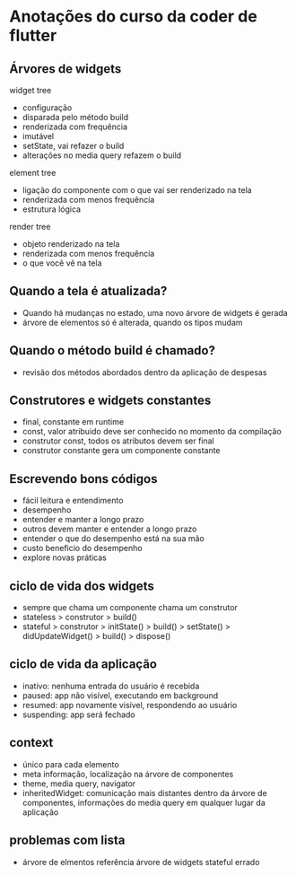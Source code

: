 # Anotações do curso da coder de flutter

## Árvores de widgets
widget tree
- configuração
- disparada pelo método build
- renderizada com frequência
- imutável
- setState, vai refazer o build
- alterações no media query refazem o build

element tree
- ligação do componente com o que vai ser renderizado na tela
- renderizada com menos frequência
- estrutura lógica

render tree
- objeto renderizado na tela
- renderizada com menos frequência
- o que você vê na tela


## Quando a tela é atualizada?
- Quando há mudanças no estado, uma novo árvore de widgets é gerada
- árvore de elementos só é alterada, quando os tipos mudam

## Quando o método build é chamado?
- revisão dos métodos abordados dentro da aplicação de despesas


## Construtores e widgets constantes
- final, constante em runtime
- const, valor atribuido deve ser conhecido no momento da compilação
- construtor const, todos os atributos devem ser final
- construtor constante gera um componente constante

## Escrevendo bons códigos
- fácil leitura e entendimento
- desempenho
- entender e manter a longo prazo
- outros devem manter e entender a longo prazo
- entender o que do desempenho está na sua mão
- custo beneficio do desempenho
- explore novas práticas

## ciclo de vida dos widgets
- sempre que chama um componente chama um construtor
- stateless > construtor > build()
- stateful > construtor > initState() > build() > setState() > didUpdateWidget() > build() > dispose()

## ciclo de vida da aplicação
- inativo: nenhuma entrada do usuário é recebida
- paused: app não visível, executando em background
- resumed: app novamente visível, respondendo ao usuário
- suspending: app será fechado

## context
- único para cada elemento
- meta informação, localização na árvore de componentes
- theme, media query, navigator
- inheritedWidget: comunicação mais distantes dentro da árvore de componentes, informações do media query em qualquer lugar da aplicação

## problemas com lista
- árvore de elmentos referência árvore de widgets stateful errado
